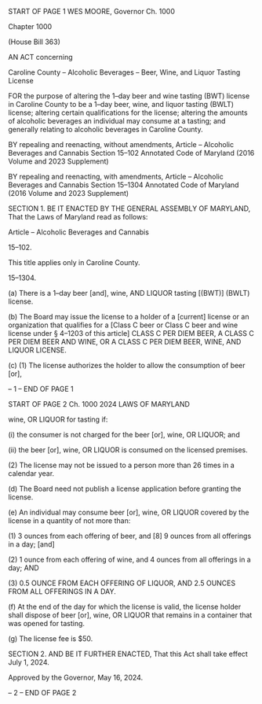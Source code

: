 START OF PAGE 1
WES MOORE, Governor Ch. 1000

Chapter 1000

(House Bill 363)

AN ACT concerning

Caroline County – Alcoholic Beverages – Beer, Wine, and Liquor Tasting License

FOR the purpose of altering the 1–day beer and wine tasting (BWT) license in Caroline
County to be a 1–day beer, wine, and liquor tasting (BWLT) license; altering certain
qualifications for the license; altering the amounts of alcoholic beverages an
individual may consume at a tasting; and generally relating to alcoholic beverages
in Caroline County.

BY repealing and reenacting, without amendments,
Article – Alcoholic Beverages and Cannabis
Section 15–102
Annotated Code of Maryland
(2016 Volume and 2023 Supplement)

BY repealing and reenacting, with amendments,
Article – Alcoholic Beverages and Cannabis
Section 15–1304
Annotated Code of Maryland
(2016 Volume and 2023 Supplement)

SECTION 1. BE IT ENACTED BY THE GENERAL ASSEMBLY OF MARYLAND,
That the Laws of Maryland read as follows:

Article – Alcoholic Beverages and Cannabis

15–102.

This title applies only in Caroline County.

15–1304.

(a) There is a 1–day beer [and], wine, AND LIQUOR tasting [(BWT)] (BWLT)
license.

(b) The Board may issue the license to a holder of a [current] license or an
organization that qualifies for a [Class C beer or Class C beer and wine license under §
4–1203 of this article] CLASS C PER DIEM BEER, A CLASS C PER DIEM BEER AND WINE,
OR A CLASS C PER DIEM BEER, WINE, AND LIQUOR LICENSE.

(c) (1) The license authorizes the holder to allow the consumption of beer [or],

– 1 –
END OF PAGE 1

START OF PAGE 2
Ch. 1000 2024 LAWS OF MARYLAND

wine, OR LIQUOR for tasting if:

(i) the consumer is not charged for the beer [or], wine, OR LIQUOR;
and

(ii) the beer [or], wine, OR LIQUOR is consumed on the licensed
premises.

(2) The license may not be issued to a person more than 26 times in a
calendar year.

(d) The Board need not publish a license application before granting the license.

(e) An individual may consume beer [or], wine, OR LIQUOR covered by the
license in a quantity of not more than:

(1) 3 ounces from each offering of beer, and [8] 9 ounces from all offerings
in a day; [and]

(2) 1 ounce from each offering of wine, and 4 ounces from all offerings in a
day; AND

(3) 0.5 OUNCE FROM EACH OFFERING OF LIQUOR, AND 2.5 OUNCES
FROM ALL OFFERINGS IN A DAY.

(f) At the end of the day for which the license is valid, the license holder shall
dispose of beer [or], wine, OR LIQUOR that remains in a container that was opened for
tasting.

(g) The license fee is $50.

SECTION 2. AND BE IT FURTHER ENACTED, That this Act shall take effect July
1, 2024.

Approved by the Governor, May 16, 2024.

– 2 –
END OF PAGE 2